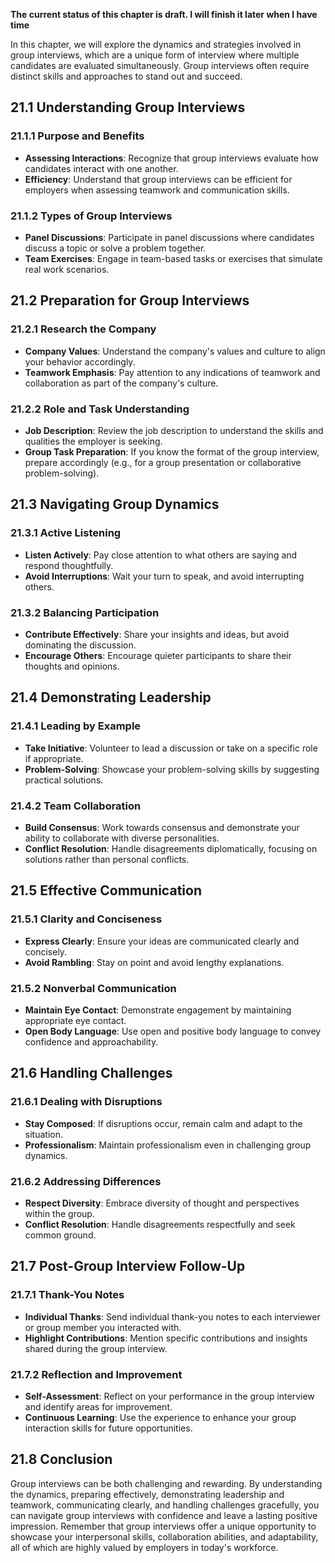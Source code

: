 **The current status of this chapter is draft. I will finish it later when I have time**

In this chapter, we will explore the dynamics and strategies involved in group interviews, which are a unique form of interview where multiple candidates are evaluated simultaneously. Group interviews often require distinct skills and approaches to stand out and succeed.

21.1 **Understanding Group Interviews**
---------------------------------------

### 21.1.1 **Purpose and Benefits**

* **Assessing Interactions**: Recognize that group interviews evaluate how candidates interact with one another.
* **Efficiency**: Understand that group interviews can be efficient for employers when assessing teamwork and communication skills.

### 21.1.2 **Types of Group Interviews**

* **Panel Discussions**: Participate in panel discussions where candidates discuss a topic or solve a problem together.
* **Team Exercises**: Engage in team-based tasks or exercises that simulate real work scenarios.

21.2 **Preparation for Group Interviews**
-----------------------------------------

### 21.2.1 **Research the Company**

* **Company Values**: Understand the company's values and culture to align your behavior accordingly.
* **Teamwork Emphasis**: Pay attention to any indications of teamwork and collaboration as part of the company's culture.

### 21.2.2 **Role and Task Understanding**

* **Job Description**: Review the job description to understand the skills and qualities the employer is seeking.
* **Group Task Preparation**: If you know the format of the group interview, prepare accordingly (e.g., for a group presentation or collaborative problem-solving).

21.3 **Navigating Group Dynamics**
----------------------------------

### 21.3.1 **Active Listening**

* **Listen Actively**: Pay close attention to what others are saying and respond thoughtfully.
* **Avoid Interruptions**: Wait your turn to speak, and avoid interrupting others.

### 21.3.2 **Balancing Participation**

* **Contribute Effectively**: Share your insights and ideas, but avoid dominating the discussion.
* **Encourage Others**: Encourage quieter participants to share their thoughts and opinions.

21.4 **Demonstrating Leadership**
---------------------------------

### 21.4.1 **Leading by Example**

* **Take Initiative**: Volunteer to lead a discussion or take on a specific role if appropriate.
* **Problem-Solving**: Showcase your problem-solving skills by suggesting practical solutions.

### 21.4.2 **Team Collaboration**

* **Build Consensus**: Work towards consensus and demonstrate your ability to collaborate with diverse personalities.
* **Conflict Resolution**: Handle disagreements diplomatically, focusing on solutions rather than personal conflicts.

21.5 **Effective Communication**
--------------------------------

### 21.5.1 **Clarity and Conciseness**

* **Express Clearly**: Ensure your ideas are communicated clearly and concisely.
* **Avoid Rambling**: Stay on point and avoid lengthy explanations.

### 21.5.2 **Nonverbal Communication**

* **Maintain Eye Contact**: Demonstrate engagement by maintaining appropriate eye contact.
* **Open Body Language**: Use open and positive body language to convey confidence and approachability.

21.6 **Handling Challenges**
----------------------------

### 21.6.1 **Dealing with Disruptions**

* **Stay Composed**: If disruptions occur, remain calm and adapt to the situation.
* **Professionalism**: Maintain professionalism even in challenging group dynamics.

### 21.6.2 **Addressing Differences**

* **Respect Diversity**: Embrace diversity of thought and perspectives within the group.
* **Conflict Resolution**: Handle disagreements respectfully and seek common ground.

21.7 **Post-Group Interview Follow-Up**
---------------------------------------

### 21.7.1 **Thank-You Notes**

* **Individual Thanks**: Send individual thank-you notes to each interviewer or group member you interacted with.
* **Highlight Contributions**: Mention specific contributions and insights shared during the group interview.

### 21.7.2 **Reflection and Improvement**

* **Self-Assessment**: Reflect on your performance in the group interview and identify areas for improvement.
* **Continuous Learning**: Use the experience to enhance your group interaction skills for future opportunities.

21.8 **Conclusion**
-------------------

Group interviews can be both challenging and rewarding. By understanding the dynamics, preparing effectively, demonstrating leadership and teamwork, communicating clearly, and handling challenges gracefully, you can navigate group interviews with confidence and leave a lasting positive impression. Remember that group interviews offer a unique opportunity to showcase your interpersonal skills, collaboration abilities, and adaptability, all of which are highly valued by employers in today's workforce.
